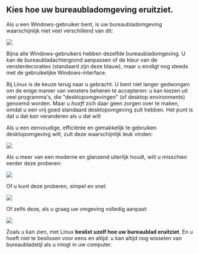 

<div id="corps">

<h2>Kies hoe uw bureaubladomgeving eruitziet.</h2>

Als u een Windows-gebruiker bent, is uw bureaubladomgeving waarschijnlijk
niet veel verschillend van dit:

<img src="Images/windows_vista.jpg" />

Bijna alle Windows-gebruikers hebben dezelfde bureaubladomgeving. U kan
de bureaubladachtergrond aanpassen of de kleur van de vensterdecoraties
(standaard zijn deze blauw), maar u eindigt nog steeds met de gebruikelijke
Windows-interface.

Bij Linux is de keuze terug naar u gebracht. U bent niet langer gedwongen
om de enige manier van vensters beheren te accepteren: u kan kiezen uit
veel programma's, die "desktopomgevingen" (of desktop environments) genoemd worden.
Maar u <i>hoeft</i> zich daar geen zorgen over te maken, omdat u een vrij goed
standaard desktopomgeving zult hebben. Het punt is dat u dat <i>kan</i> veranderen
als u dat wilt

Als u een eenvoudige, efficiënte en gemakkelijk te gebruiken desktopomgeving wilt,
zult deze waarschijnlijk leuk vinden:

<img src="Images/ubuntu.jpg"/>

Als u meer van een moderne en glanzend uiterlijk houdt, wilt u misschien eerder deze
proberen:

<img src="Images/kde.png" />

Of u kunt deze proberen, simpel en snel:

<img src="Images/xfce.jpg" />

Of zelfs deze, als u graag uw omgeving volledig aanpast:

<img src="Images/wm.jpg" />

Zoals u kan zien, met Linux <b>beslist uzelf hoe uw bureaublad eruitziet</b>. En u hoeft niet te beslissen voor eens en altijd: u kan altijd nog wisselen van bureaubladstijl als u inlogt in uw computer.

</div>


